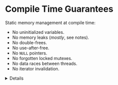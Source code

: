 # Compile Time Guarantees

Static memory management at compile time:

- No uninitialized variables.
- No memory leaks (_mostly_, see notes).
- No double-frees.
- No use-after-free.
- No `NULL` pointers.
- No forgotten locked mutexes.
- No data races between threads.
- No iterator invalidation.

<details>

It is possible to produce memory leaks in (safe) Rust. Some examples
are:

- You can use [`Box::leak`] to leak a pointer. A use of this could
  be to get runtime-initialized and runtime-sized static variables
- You can use [`std::mem::forget`] to make the compiler "forget" about
  a value (meaning the destructor is never run).
- You can also accidentally create a [reference cycle] with `Rc` or
  `Arc`.
- In fact, some will consider infinitely populating a collection a memory
  leak and Rust does not protect from those.

For the purpose of this course, "No memory leaks" should be understood
as "Pretty much no _accidental_ memory leaks".

[`Box::leak`]: https://doc.rust-lang.org/std/boxed/struct.Box.html#method.leak
[`std::mem::forget`]: https://doc.rust-lang.org/std/mem/fn.forget.html
[reference cycle]: https://doc.rust-lang.org/book/ch15-06-reference-cycles.html

</details>
